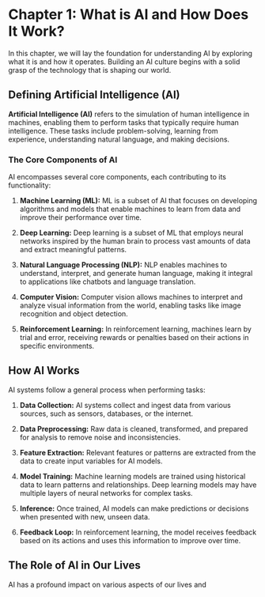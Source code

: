Chapter 1: What is AI and How Does It Work?
===========================================

In this chapter, we will lay the foundation for understanding AI by exploring what it is and how it operates. Building an AI culture begins with a solid grasp of the technology that is shaping our world.

Defining Artificial Intelligence (AI)
-------------------------------------

**Artificial Intelligence (AI)** refers to the simulation of human intelligence in machines, enabling them to perform tasks that typically require human intelligence. These tasks include problem-solving, learning from experience, understanding natural language, and making decisions.

### The Core Components of AI

AI encompasses several core components, each contributing to its functionality:

1. **Machine Learning (ML):** ML is a subset of AI that focuses on developing algorithms and models that enable machines to learn from data and improve their performance over time.

2. **Deep Learning:** Deep learning is a subset of ML that employs neural networks inspired by the human brain to process vast amounts of data and extract meaningful patterns.

3. **Natural Language Processing (NLP):** NLP enables machines to understand, interpret, and generate human language, making it integral to applications like chatbots and language translation.

4. **Computer Vision:** Computer vision allows machines to interpret and analyze visual information from the world, enabling tasks like image recognition and object detection.

5. **Reinforcement Learning:** In reinforcement learning, machines learn by trial and error, receiving rewards or penalties based on their actions in specific environments.

How AI Works
------------

AI systems follow a general process when performing tasks:

1. **Data Collection:** AI systems collect and ingest data from various sources, such as sensors, databases, or the internet.

2. **Data Preprocessing:** Raw data is cleaned, transformed, and prepared for analysis to remove noise and inconsistencies.

3. **Feature Extraction:** Relevant features or patterns are extracted from the data to create input variables for AI models.

4. **Model Training:** Machine learning models are trained using historical data to learn patterns and relationships. Deep learning models may have multiple layers of neural networks for complex tasks.

5. **Inference:** Once trained, AI models can make predictions or decisions when presented with new, unseen data.

6. **Feedback Loop:** In reinforcement learning, the model receives feedback based on its actions and uses this information to improve over time.

The Role of AI in Our Lives
---------------------------

AI has a profound impact on various aspects of our lives and
